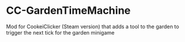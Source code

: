 # CC-GardenTimeMachine
Mod for CookeiClicker (Steam version) that adds a tool to the garden to trigger the next tick for the garden minigame
